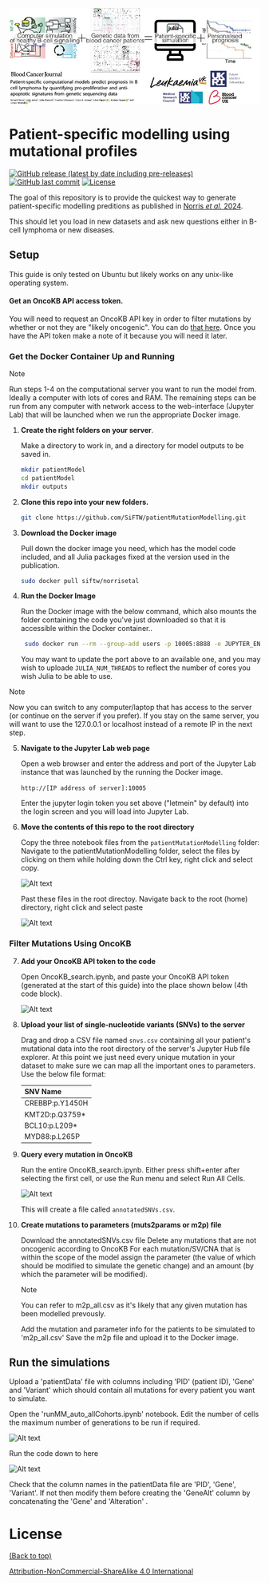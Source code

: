 
![From mutations to patients](screenshots/banner.jpg)

# Patient-specific modelling using mutational profiles

[![GitHub release (latest by date including pre-releases)](https://img.shields.io/github/v/release/navendu-pottekkat/awesome-readme?include_prereleases)](https://img.shields.io/github/v/release/navendu-pottekkat/awesome-readme?include_prereleases)
[![GitHub last commit](https://img.shields.io/github/last-commit/navendu-pottekkat/awesome-readme)](https://img.shields.io/github/last-commit/navendu-pottekkat/awesome-readme)
[![License](https://img.shields.io/badge/license-CC_BY_NC_SA-blue?link=https%3A%2F%2Fcreativecommons.org%2Flicenses%2Fby-nc-sa%2F4.0%2F)](https://img.shields.io/badge/license-CC_BY_NC_SA-blue?link=https%3A%2F%2Fcreativecommons.org%2Flicenses%2Fby-nc-sa%2F4.0%2F)

The goal of this repository is to provide the quickest way to generate patient-specific modelling preditions as published in [Norris <i>et al.</i> 2024](https://mitchell.science/publication/patient-specific-computational-models-predict-prognosis-in-b-cell-lymphoma-by-quantifying-pro-proliferative-and-anti-apoptotic-signatures-from-genetic-sequencing-data/).

This should let you load in new datasets and ask new questions either in B-cell lymphoma or new diseases.

## Setup

This guide is only tested on Ubuntu but likely works on any unix-like operating system. 

#### Get an OncoKB API access token. 

You will need to request an OncoKB API key in order to filter mutations by whether or not they are "likely oncogenic". 
You can do [that here](https://www.oncokb.org/api-access). Once you have the API token make a note of it because you will need it later.


<h3> Get the Docker Container Up and Running </h3>

> [!Note] 
> 
> Run steps 1-4 on the computational server you want to run the model from. Ideally a computer with lots of cores and RAM. The remaining steps can be run from any computer with network access to the web-interface (Jupyter Lab) that will be launched when we run the appropriate Docker image. 


1. **Create the right folders on your server**.

    Make a directory to work in, and a directory for model outputs to be saved in.
   ```sh
   mkdir patientModel
   cd patientModel
   mkdir outputs
   ```

2. **Clone this repo into your new folders.**
   ```sh
   git clone https://github.com/SiFTW/patientMutationModelling.git
   ```

3. **Download the Docker image** 

   Pull down the docker image you need, which has the model code included, and all Julia packages fixed at the version used in the publication.
   ```sh
   sudo docker pull siftw/norrisetal
   ```

4. **Run the Docker Image**

   Run the Docker image with the below command, which also mounts the folder containing the code you've just downloaded so that it is accessible within the Docker container..

   ```sh 
    sudo docker run --rm --group-add users -p 10005:8888 -e JUPYTER_ENABLE_LAB=yes -e JULIA_NUM_THREADS=64 -e NB_UID=1000 -e NB_USER=richard -e JUPYTER_TOKEN=letmein -v ~/patientModel/outputs:/multiscaleModel/SSDoutputs -v ~/patientModel/patientMutationModelling:/multiscaleModel/patientMutationModelling -e CHOWN_HOME=yes --user root -w /home/richard -e CHOWN_EXTRA_OPTS='-R' -w /multiscaleModel/ --user root -e CHOWN_EXTRA='/multiscaleModel/*,/multiscaleModel/' siftw/norrisetal:latest
    ```

   You may want to update the port above to an available one, and you may wish to uploade ```JULIA_NUM_THREADS``` to reflect the number of cores you wish Julia to be able to use.


> [!Note] 
> 
> Now you can switch to any computer/laptop that has access to the server (or continue on the server if you prefer). If you stay on the same server, you will want to use the 127.0.0.1 or localhost instead of a remote IP in the next step.

5. **Navigate to the Jupyter Lab web page**

    Open a web browser and enter the address and port of the Jupyter Lab instance that was launched by the running the Docker image.

    ```http://[IP address of server]:10005```

   Enter the jupyter login token you set above ("letmein" by default) into the login screen and you will load into Jupyter Lab.


  
6. **Move the contents of this repo to the root directory**

   Copy the three notebook files from the ```patientMutationModelling``` folder:
   Navigate to the patientMutationModelling folder, select the files by clicking on them while holding down the Ctrl key, right click and select copy.

   ![Alt text](screenshots/screenshot1.png?raw=true "screenshot1")

   Past these files in the root directoy.
   Navigate back to the root (home) directory, right click and select paste


   ![Alt text](screenshots/screenshot2.png?raw=true "screenshot2")

<h3> Filter Mutations Using OncoKB </h3>

7. **Add your OncoKB API token to the code**

    Open OncoKB_search.ipynb, and paste your OncoKB API token (generated at the start of this guide) into the place shown below (4th code block).

   ![Alt text](screenshots/screenshot3.png?raw=true "screenshot3")

8. **Upload your list of single-nucleotide variants (SNVs) to the server**

   Drag and drop a CSV file named ```snvs.csv``` containing all your patient's mutational data into the root directory of the server's Jupyter Hub file explorer. At this point we just need every unique mutation in your dataset to make sure we can map all the important ones to parameters. Use the below file format:

   | SNV Name  | 
   | ------------- |
   | CREBBP:p.Y1450H  | 
   | KMT2D:p.Q3759*  | 
   | BCL10:p.L209*  |
   | MYD88:p.L265P  | 

9. **Query every mutation in OncoKB**

    Run the entire OncoKB_search.ipynb. Either press shift+enter after selecting the first cell, or use the Run menu and select Run All Cells. 

    ![Alt text](screenshots/screenshot4.png?raw=true "screenshot4")

    This will create a file called ```annotatedSNVs.csv```.

10. **Create mutations to parameters (muts2params or m2p) file**

    Download the annotatedSNVs.csv file
    Delete any mutations that are not oncogenic according to OncoKB
    For each mutation/SV/CNA that is within the scope of the model assign the parameter (the value of which should     be modified to simulate the genetic change) and an amount (by which the parameter will be modified).

    > [!Note] 
    > 
    > You can refer to m2p_all.csv as it's likely that any given mutation has been modelled prevously.

    Add the mutation and parameter info for the patients to be simulated to 'm2p_all.csv'
    Save the m2p file and upload it to the Docker image.

## Run the simulations

Upload a 'patientData' file with columns including 'PID' (patient ID), 'Gene' and 'Variant' which should contain all mutations for every patient you want to simulate. 

Open the 'runMM_auto_allCohorts.ipynb' notebook.
Edit the number of cells the maximum number of generations to be run if required.

![Alt text](screenshots/screenshot5.png?raw=true "screenshot5")
    
Run the code down to here

![Alt text](screenshots/screenshot6.png?raw=true "screenshot6")

Check that the column names in the patientData file are 'PID', 'Gene', 'Variant'. If not then modify them before creating the 'GeneAlt' column by concatenating the 'Gene' and 'Alteration' .



# License
[(Back to top)](#table-of-contents)

[Attribution-NonCommercial-ShareAlike 4.0 International](./LICENSE.txt)


